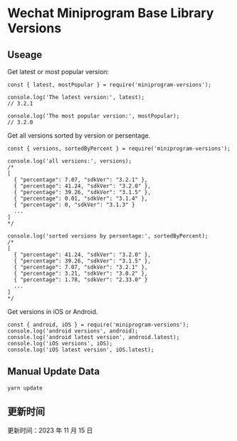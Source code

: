 
# Wechat Miniprogram Base Library Versions

## Useage

Get latest or most popular version:

```;
const { latest, mostPopular } = require('miniprogram-versions');

console.log('The latest version:', latest);
// 3.2.1

console.log('The most popular version:', mostPopular);
// 3.2.0

```

Get all versions sorted by version or persentage.

```
const { versions, sortedByPercent } = require('miniprogram-versions');

console.log('all versions:', versions);
/*
[
  { "percentage": 7.07, "sdkVer": "3.2.1" },
  { "percentage": 41.24, "sdkVer": "3.2.0" },
  { "percentage": 39.26, "sdkVer": "3.1.5" },
  { "percentage": 0.01, "sdkVer": "3.1.4" },
  { "percentage": 0, "sdkVer": "3.1.3" }
  ...
]
*/

console.log('sorted versions by persentage:', sortedByPercent);
/*
[
  { "percentage": 41.24, "sdkVer": "3.2.0" },
  { "percentage": 39.26, "sdkVer": "3.1.5" },
  { "percentage": 7.07, "sdkVer": "3.2.1" },
  { "percentage": 3.21, "sdkVer": "3.0.2" },
  { "percentage": 1.78, "sdkVer": "2.33.0" }
  ...
]
*/
```

Get versions in iOS or Android.

```
const { android, iOS } = require('miniprogram-versions');
console.log('android versions', android);
console.log('android latest version', android.latest);
console.log('iOS versions', iOS);
console.log('iOS latest version', iOS.latest);
```

## Manual Update Data

```
yarn update
```

## 更新时间

更新时间：2023 年 11 月 15 日
